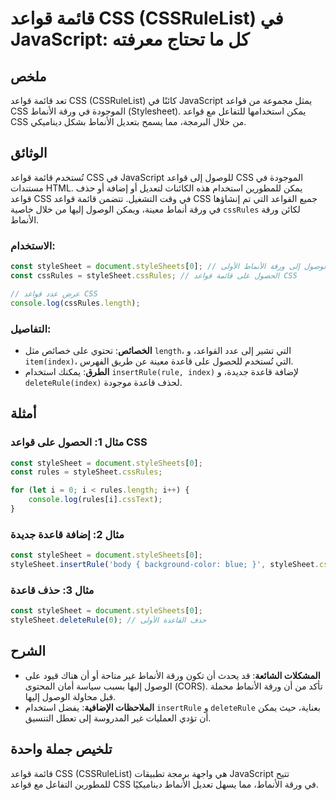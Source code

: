 <!--
Meta Description: # قائمة قواعد CSS (CSSRuleList) في JavaScript: كل ما تحتاج معرفته ## ملخص تعد قائمة قواعد CSS (CSSRuleList) كائنًا في JavaScript يمثل مجموعة من قواعد ...
Meta Keywords: قواعد, css, stylesheet, javascript, الأنماط
-->

# قائمة قواعد CSS (CSSRuleList) في JavaScript: كل ما تحتاج معرفته

## ملخص
تعد قائمة قواعد CSS (CSSRuleList) كائنًا في JavaScript يمثل مجموعة من قواعد CSS الموجودة في ورقة الأنماط (Stylesheet). يمكن استخدامها للتفاعل مع قواعد CSS من خلال البرمجة، مما يسمح بتعديل الأنماط بشكل ديناميكي.

## الوثائق
تُستخدم قائمة قواعد CSS في JavaScript للوصول إلى قواعد CSS الموجودة في مستندات HTML. يمكن للمطورين استخدام هذه الكائنات لتعديل أو إضافة أو حذف قواعد CSS في وقت التشغيل. تتضمن قائمة قواعد CSS جميع القواعد التي تم إنشاؤها في ورقة أنماط معينة، ويمكن الوصول إليها من خلال خاصية `cssRules` لكائن ورقة الأنماط.

### الاستخدام:
```javascript
const styleSheet = document.styleSheets[0]; // الوصول إلى ورقة الأنماط الأولى
const cssRules = styleSheet.cssRules; // الحصول على قائمة قواعد CSS

// عرض عدد قواعد CSS
console.log(cssRules.length);
```
### التفاصيل:
- **الخصائص**: تحتوي على خصائص مثل `length`، التي تشير إلى عدد القواعد، و `item(index)`، التي تُستخدم للحصول على قاعدة معينة عن طريق الفهرس.
- **الطرق**: يمكنك استخدام `insertRule(rule, index)` لإضافة قاعدة جديدة، و `deleteRule(index)` لحذف قاعدة موجودة.

## أمثلة
### مثال 1: الحصول على قواعد CSS
```javascript
const styleSheet = document.styleSheets[0];
const rules = styleSheet.cssRules;

for (let i = 0; i < rules.length; i++) {
    console.log(rules[i].cssText);
}
```

### مثال 2: إضافة قاعدة جديدة
```javascript
const styleSheet = document.styleSheets[0];
styleSheet.insertRule('body { background-color: blue; }', styleSheet.cssRules.length);
```

### مثال 3: حذف قاعدة
```javascript
const styleSheet = document.styleSheets[0];
styleSheet.deleteRule(0); // حذف القاعدة الأولى
```

## الشرح
- **المشكلات الشائعة**: قد يحدث أن تكون ورقة الأنماط غير متاحة أو أن هناك قيود على الوصول إليها بسبب سياسة أمان المحتوى (CORS). تأكد من أن ورقة الأنماط محملة قبل محاولة الوصول إليها.
- **الملاحظات الإضافية**: يفضل استخدام `insertRule` و `deleteRule` بعناية، حيث يمكن أن تؤدي العمليات غير المدروسة إلى تعطل التنسيق.

## تلخيص جملة واحدة
قائمة قواعد CSS (CSSRuleList) هي واجهة برمجة تطبيقات JavaScript تتيح للمطورين التفاعل مع قواعد CSS في ورقة الأنماط، مما يسهل تعديل الأنماط ديناميكيًا.